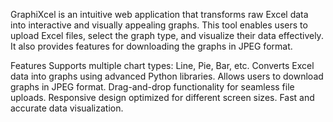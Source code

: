 GraphiXcel is an intuitive web application that transforms raw Excel data into interactive and visually appealing graphs. This tool enables users to upload Excel files, select the graph type, and visualize their data effectively. It also provides features for downloading the graphs in JPEG format.

Features
Supports multiple chart types: Line, Pie, Bar, etc.
Converts Excel data into graphs using advanced Python libraries.
Allows users to download graphs in JPEG format.
Drag-and-drop functionality for seamless file uploads.
Responsive design optimized for different screen sizes.
Fast and accurate data visualization.
